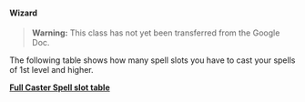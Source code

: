 #### Wizard

> **Warning:**
> This class has not yet been transferred from the Google Doc.

The following table shows how many spell slots you have to cast your spells of 1st level and higher.

[**Full Caster Spell slot table**](../Full_Caster_Spellslot_table.md)
